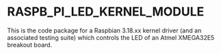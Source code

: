 # RASPB_PI_LED_KERNEL_MODULE
This is the code package for a Raspbian 3.18.xx kernel driver (and an associated testing suite) which controls the LED of an Atmel XMEGA32E5 breakout board.
